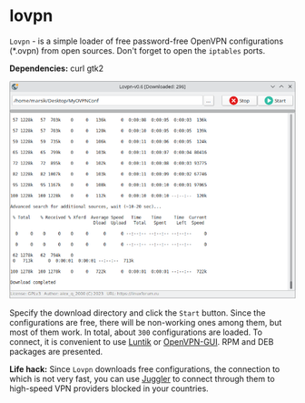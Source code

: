 # lovpn
`Lovpn` - is a simple loader of free password-free OpenVPN configurations (*.ovpn) from open sources. Don't forget to open the `iptables` ports.

**Dependencies:** curl gtk2

![](https://github.com/AKotov-dev/lovpn/blob/main/ScreenShot1.png)

Specify the download directory and click the `Start` button. Since the configurations are free, there will be non-working ones among them, but most of them work. In total, about `300` configurations are loaded. To connect, it is convenient to use [Luntik](https://github.com/AKotov-dev/luntik) or [OpenVPN-GUI](https://github.com/AKotov-dev/OpenVPN-GUI). RPM and DEB packages are presented.  
  
**Life hack:** Since `Lovpn` downloads free configurations, the connection to which is not very fast, you can use [Juggler](https://github.com/AKotov-dev/juggler) to connect through them to high-speed VPN providers blocked in your countries.
